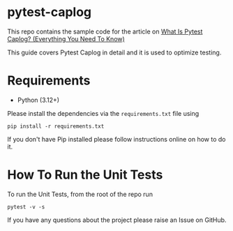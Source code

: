 # pytest-caplog
This repo contains the sample code for the article on [What Is Pytest Caplog? (Everything You Need To Know)](https://pytest-with-eric.com/fixtures/built-in/pytest-caplog/)

This guide covers Pytest Caplog in detail and it is used to optimize testing. 

# Requirements
* Python (3.12+)

Please install the dependencies via the `requirements.txt` file using 
```commandline
pip install -r requirements.txt
```
If you don't have Pip installed please follow instructions online on how to do it.

# How To Run the Unit Tests
To run the Unit Tests, from the root of the repo run
```commandline
pytest -v -s
```

If you have any questions about the project please raise an Issue on GitHub. 